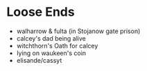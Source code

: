 # Loose Ends

- walharrow & fulta (in Stojanow gate prison)
- calcey's dad being alive
- witchthorn's Oath for calcey
- lying on waukeen's coin
- elisande/cassyt